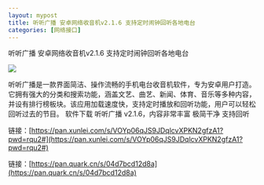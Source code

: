 ```yaml
---
layout: mypost
title: 听听广播 安卓网络收音机v2.1.6 支持定时闹钟回听各地电台
categories: [网络接口]
---
```


听听广播 安卓网络收音机v2.1.6 支持定时闹钟回听各地电台                                                                              

![](https://s2.loli.net/2025/08/29/tpfGa5DU9iTx1YB.png)

听听广播是一款界面简洁、操作流畅的手机电台收音机软件，专为安卓用户打造。它拥有强大的分类和搜索功能，涵盖文艺、曲艺、新闻、体育、音乐等多种内容，并设有排行榜板块。该应用加载速度快，支持定时播放和回听功能，用户可以轻松回听过去的节目。
软件下载
听听广播 v2.1.6，内容非常丰富 极简干净 支持回听

链接：[https://pan.xunlei.com/s/VOYp06qJS9JDqlcvXPKN2gfzA1?pwd=rqu2#](https://pan.xunlei.com/s/VOYp06qJS9JDqlcvXPKN2gfzA1?pwd=rqu2#)

链接：[https://pan.quark.cn/s/04d7bcd12d8a](https://pan.quark.cn/s/04d7bcd12d8a)
